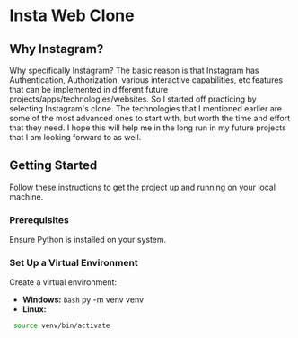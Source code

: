 # Insta Web Clone


## Why Instagram?

Why specifically Instagram? The basic reason is that Instagram has Authentication, Authorization, various interactive capabilities, etc features that can be implemented in different future projects/apps/technologies/websites. So I started off practicing by selecting Instagram's clone. The technologies that I mentioned earlier are some of the most advanced ones to start with, but worth the time and effort that they need. I hope this will help me in the long run in my future projects that I am looking forward to as well.

## Getting Started

Follow these instructions to get the project up and running on your local machine.

### Prerequisites

Ensure Python is installed on your system.

### Set Up a Virtual Environment

Create a virtual environment:

- **Windows:**
  ```bash```
  py -m venv venv
- **Linux:**
 ```bash
  source venv/bin/activate


